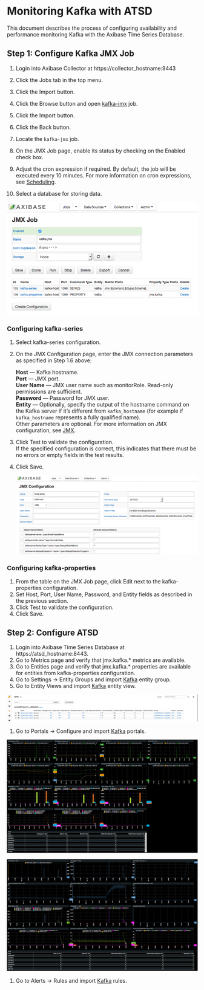 # Monitoring Kafka with ATSD

This document describes the process of configuring availability and performance monitoring Kafka with the Axibase Time Series Database.

## Step 1: Configure Kafka JMX Job

1. Login into Axibase Collector at https://collector_hostname:9443
1. Click the Jobs tab in the top menu.
1. Click the Import button.
1. Click the Browse button and open [kafka-jmx](resources/job_jmx_kafka-jmx.xml) job.
1. Click the Import button.

1. Click the Back button.
1. Locate the `kafka-jmx` job.
1. On the JMX Job page, enable its status by checking on the Enabled check box.
1. Adjust the cron expression if required. By default, the job will be executed every 10 minutes. For more information on cron expressions, see [Scheduling](https://github.com/axibase/axibase-collector/blob/master/scheduling.md).  
1. Select a database for storing data.

![JMX_JOB](images/jmx_job_to_configuration.png)

### Configuring kafka-series

1. Select kafka-series configuration.
1. On the JMX Configuration page, enter the JMX connection parameters as specified in Step 1.6 above:

   **Host** — Kafka hostname.  
   **Port** — JMX port.  
   **User Name** — JMX user name such as monitorRole. Read-only permissions are sufficient.  
   **Password** — Password for JMX user.  
   **Entity** — Optionally, specify the output of the hostname command on the Kafka server if it’s different from `kafka_hostname` (for example if `kafka_hostname` represents a fully qualified name).  
Other parameters are optional. For more information on JMX configuration, see [JMX](https://github.com/axibase/axibase-collector/blob/master/jobs/jmx.md).   

1. Click Test to validate the configuration.  
If the specified configuration is correct, this indicates that there must be no errors or empty fields in the test results.
1. Click Save.

    ![](images/series_config.png)

### Configuring kafka-properties

1. From the table on the JMX Job page, click Edit next to the kafka-properties configuration.
1. Set Host, Port, User Name, Password, and Entity fields as described in the previous section.
1. Click Test to validate the configuration.
1. Click Save.


## Step 2: Configure ATSD

1. Login into Axibase Time Series Database at https://atsd_hostname:8443.
1. Go to Metrics page and verify that jmx.kafka.* metrics are available.
1. Go to Entities page and verify that jmx.kafka.* properties are available for entities from kafka-properties configuration.
1. Go to Settings -> Entity Groups and import [Kafka](resources/groups.xml) entity group.
1. Go to Entity Views and import [Kafka](resources/entity-views.xml) entity view.

![](images/entity_view.png)

1. Go to Portals -> Configure and import [Kafka](resources/portal-configs.xml) portals.

![](images/kafka_cluster.png)


![](images/kafka_broker.png)


1. Go to Alerts -> Rules and import [Kafka](resources/rules.xml) rules.



